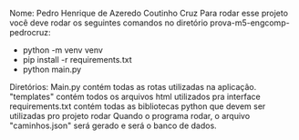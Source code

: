 Nome: Pedro Henrique de Azeredo Coutinho Cruz
Para rodar esse projeto você deve rodar os seguintes comandos no diretório prova-m5-engcomp-pedrocruz:
- python -m venv venv
- pip install -r requirements.txt
- python main.py


Diretórios:
Main.py contém todas as rotas utilizadas na aplicação.
"templates" contém todos os arquivos html utilizados pra interface
requirements.txt contém todas as bibliotecas python que devem ser utilizadas pro projeto rodar
Quando o programa rodar, o arquivo "caminhos.json" será gerado e será o banco de dados.
